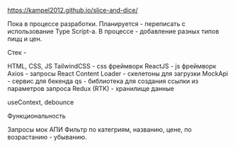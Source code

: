 https://kampel2012.github.io/slice-and-dice/

Пока в процессе разработки. 
Планируется - переписать с использование Type Script-а.
В процессе - добавление разных типов пицц и цен.

Стек -

HTML, CSS, JS
TailwindCSS - css фреймворк
ReactJS - js фреймворк
Axios - запросы
React Content Loader - скелетоны для загрузки
MockApi - сервис для бекенда
qs - библиотека для создания ссылки из параметров запроса
Redux (RTK) - хранилище данные

useContext, debounce

Функциональность

Запросы мок АПИ
Фильтр по категриям, названию, цене, по возрастанию - убыванию.
